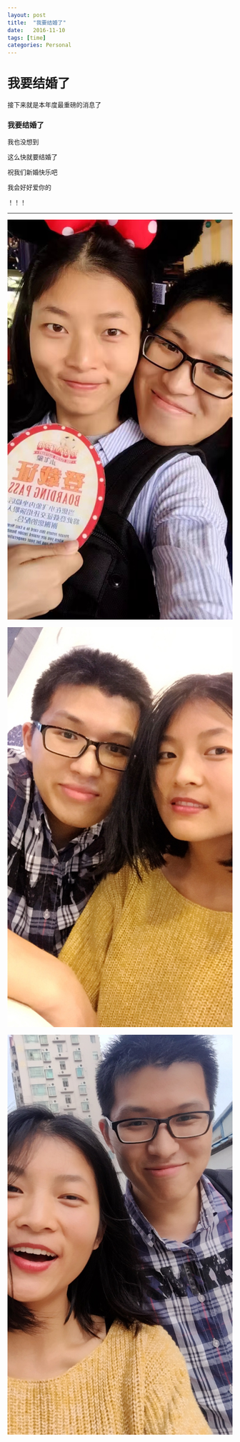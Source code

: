 ```yaml
---
layout: post
title:  "我要结婚了"
date:   2016-11-10
tags: [time]
categories: Personal
---
```


# 我要结婚了

接下来就是本年度最重磅的消息了

### 我要结婚了

我也没想到

这么快就要结婚了

祝我们新婚快乐吧

我会好好爱你的

！！！

---

![cucu](/assets/get_marry_1.jpg)

![cucu](/assets/get_marry_2.jpg)

![cucu](/assets/get_marry_3.jpg)